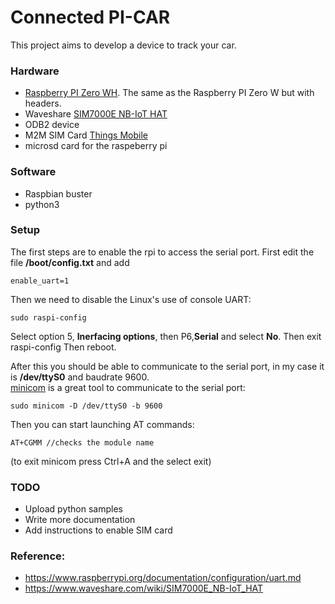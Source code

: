 # Connected PI-CAR

This project aims to develop a device to track your car.

### Hardware
- [Raspberry PI Zero WH](https://www.raspberrypi.org/blog/zero-wh/). The same as the Raspberry PI Zero W but with headers.
- Waveshare [SIM7000E NB-IoT HAT](https://www.waveshare.com/SIM7000E-NB-IoT-HAT.htm)
- ODB2 device
- M2M SIM Card [Things Mobile](https://www.thingsmobile.com/private/thingsmobile)
- microsd card for the raspeberry pi

### Software
- Raspbian buster
- python3

### Setup
The first steps are to enable the rpi to access the serial port.
First edit the file __/boot/config.txt__ and add
```
enable_uart=1
```
Then we need to disable the Linux's use of console UART:
```
sudo raspi-config
```
Select option 5, __Inerfacing options__, then P6,__Serial__ and select __No__. Then exit raspi-config
Then reboot.

After this you should be able to communicate to the serial port, in my case it is __/dev/ttyS0__ and baudrate 9600.  
[minicom](https://help.ubuntu.com/community/Minicom) is a great tool to communicate to the serial port:
```
sudo minicom -D /dev/ttyS0 -b 9600
```
Then you can start launching AT commands:
```
AT+CGMM //checks the module name
```
(to exit minicom press Ctrl+A and the select exit)

### TODO
- Upload python samples
- Write more documentation
- Add instructions to enable SIM card

### Reference:
- https://www.raspberrypi.org/documentation/configuration/uart.md
- https://www.waveshare.com/wiki/SIM7000E_NB-IoT_HAT
